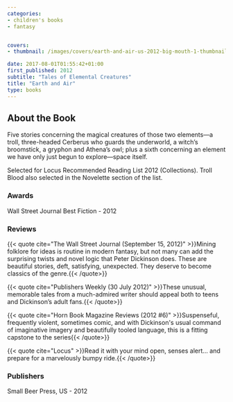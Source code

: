 ```yaml
---
categories:
- children's books
- fantasy


covers:
- thumbnail: /images/covers/earth-and-air-us-2012-big-mouth-1-thumbnail.jpg

date: 2017-08-01T01:55:42+01:00
first_published: 2012
subtitle: "Tales of Elemental Creatures"
title: "Earth and Air"
type: books
---
```

About the Book
--------------
Five stories concerning the magical creatures of those two elements—a troll, three-headed Cerberus who guards the underworld, a witch’s broomstick, a gryphon and Athena’s owl; plus a sixth concerning an element we have only just begun to explore—space itself.

Selected for Locus Recommended Reading List 2012 (Collections). Troll Blood also selected in the Novelette section of the list.

### Awards
Wall Street Journal Best Fiction - 2012

### Reviews
{{< quote cite="The Wall Street Journal (September 15, 2012)" >}}Mining folklore for ideas is routine in modern fantasy, but not many can add the surprising twists and novel logic that Peter Dickinson does. These are beautiful stories, deft, satisfying, unexpected. They deserve to become classics of the genre.{{< /quote>}}

{{< quote cite="Publishers Weekly (30 July 2012)" >}}These unusual, memorable tales from a much-admired writer should appeal both to teens and Dickinson’s adult fans.{{< /quote>}}

{{< quote cite="Horn Book Magazine Reviews (2012 #6)" >}}Suspenseful, frequently violent, sometimes comic, and with Dickinson's usual command of imaginative imagery and beautifully tooled language, this is a fitting capstone to the series{{< /quote>}}

{{< quote cite="Locus" >}}Read it with your mind open, senses alert… and prepare for a marvelously bumpy ride.{{< /quote>}}

### Publishers
Small Beer Press, US - 2012

